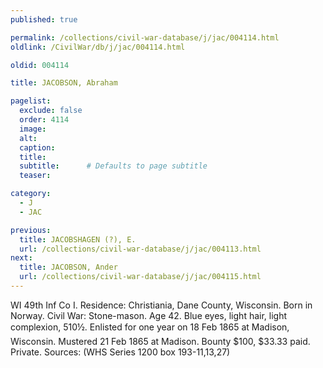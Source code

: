 ```yaml
---
published: true

permalink: /collections/civil-war-database/j/jac/004114.html
oldlink: /CivilWar/db/j/jac/004114.html

oldid: 004114

title: JACOBSON, Abraham

pagelist:
  exclude: false
  order: 4114
  image: 
  alt:
  caption:
  title:
  subtitle:      # Defaults to page subtitle
  teaser:

category: 
  - J 
  - JAC

previous:
  title: JACOBSHAGEN (?), E.
  url: /collections/civil-war-database/j/jac/004113.html  
next:
  title: JACOBSON, Ander
  url: /collections/civil-war-database/j/jac/004115.html   
---
```

WI 49th Inf Co I. Residence: Christiania, Dane County, Wisconsin. Born in Norway. Civil War: Stone-mason. Age 42. Blue eyes, light hair, light complexion, 5&#146;10&frac12;&#148;. Enlisted for one year on 18 Feb 1865 at Madison, Wisconsin. Mustered 21 Feb 1865 at Madison. Bounty $100, $33.33 paid. Private. Sources: (WHS Series 1200 box 193-11,13,27)